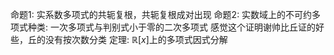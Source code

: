 命题1: 实系数多项式的共轭复根，共轭复根成对出现
命题2: 实数域上的不可约多项式种类: 一次多项式与判别式小于零的二次多项式
感觉这个证明谢帅比丘证的好些，丘的没有按次数分类
定理: $\mathbb R[x]$上的多项式因式分解
